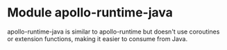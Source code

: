 # Module apollo-runtime-java

apollo-runtime-java is similar to apollo-runtime but doesn't use coroutines or extension functions, making it easier to consume from Java.

